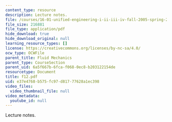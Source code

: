 ```yaml
---
content_type: resource
description: Lecture notes.
file: /courses/16-01-unified-engineering-i-ii-iii-iv-fall-2005-spring-2006/e37e4768b575fc97d81777628a1ec398_f12.pdf
file_size: 216881
file_type: application/pdf
hide_download: true
hide_download_original: null
learning_resource_types: []
license: https://creativecommons.org/licenses/by-nc-sa/4.0/
ocw_type: OCWFile
parent_title: Fluid Mechanics
parent_type: CourseSection
parent_uid: 6a5f667b-6fca-f068-0ec8-b203122154de
resourcetype: Document
title: f12.pdf
uid: e37e4768-b575-fc97-d817-77628a1ec398
video_files:
  video_thumbnail_file: null
video_metadata:
  youtube_id: null
---
```

Lecture notes.